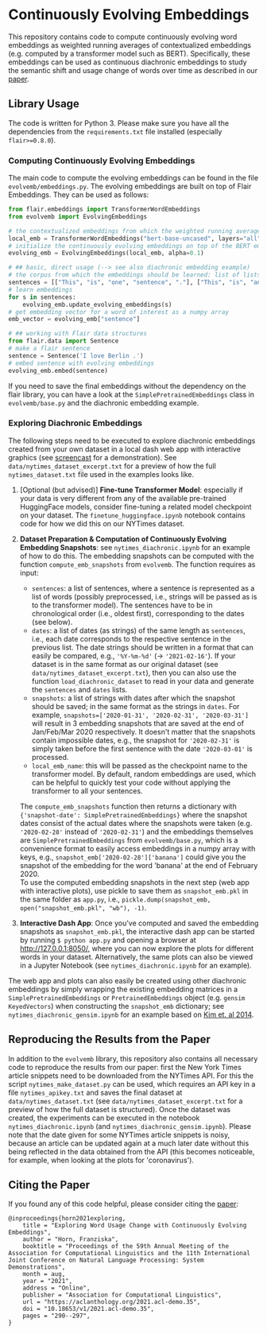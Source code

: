 # Continuously Evolving Embeddings

This repository contains code to compute continuously evolving word embeddings as weighted running averages of contextualized embeddings (e.g. computed by a transformer model such as BERT). Specifically, these embeddings can be used as continuous diachronic embeddings to study the semantic shift and usage change of words over time as described in our [paper](https://aclanthology.org/2021.acl-demo.35).


## Library Usage

The code is written for Python 3. Please make sure you have all the dependencies from the `requirements.txt` file installed (especially `flair>=0.8.0`).

### Computing Continuously Evolving Embeddings

The main code to compute the evolving embeddings can be found in the file `evolvemb/embeddings.py`. The evolving embeddings are built on top of Flair Embeddings. They can be used as follows:

```python
from flair.embeddings import TransformerWordEmbeddings
from evolvemb import EvolvingEmbeddings

# the contextualized embeddings from which the weighted running averages should be computed
local_emb = TransformerWordEmbeddings("bert-base-uncased", layers="all", layer_mean=True, subtoken_pooling="mean", fine_tune=False)
# initialize the continuously evolving embeddings on top of the BERT embeddings with some alpha for the weighted average
evolving_emb = EvolvingEmbeddings(local_emb, alpha=0.1)

# ## basic, direct usage (--> see also diachronic embedding example)
# the corpus from which the embeddings should be learned: list of lists of words
sentences = [["This", "is", "one", "sentence", "."], ["This", "is", "another", "sentence", "."]]
# learn embeddings
for s in sentences:
    evolving_emb.update_evolving_embeddings(s)
# get embedding vector for a word of interest as a numpy array
emb_vector = evolving_emb["sentence"]

# ## working with Flair data structures
from flair.data import Sentence
# make a flair sentence
sentence = Sentence('I love Berlin .')
# embed sentence with evolving embeddings
evolving_emb.embed(sentence)
```

If you need to save the final embeddings without the dependency on the flair library, you can have a look at the `SimplePretrainedEmbeddings` class in `evolvemb/base.py` and the diachronic embedding example.


### Exploring Diachronic Embeddings

The following steps need to be executed to explore diachronic embeddings created from your own dataset in a local dash web app with interactive graphics (see [screencast](https://youtu.be/ltF67J-la7I) for a demonstration). See `data/nytimes_dataset_excerpt.txt` for a preview of how the full `nytimes_dataset.txt` file used in the examples looks like.

1. [Optional (but advised)] **Fine-tune Transformer Model**: especially if your data is very different from any of the available pre-trained HuggingFace models, consider fine-tuning a related model checkpoint on your dataset. The `finetune_huggingface.ipynb` notebook contains code for how we did this on our NYTimes dataset.

2. **Dataset Preparation & Computation of Continuously Evolving Embedding Snapshots**: see `nytimes_diachronic.ipynb` for an example of how to do this.
The embedding snapshots can be computed with the function `compute_emb_snapshots` from `evolvemb`. The function requires as input:
    - `sentences`: a list of sentences, where a sentence is represented as a list of words (possibly preprocessed, i.e., strings will be passed as is to the transformer model). The sentences have to be in chronological order (i.e., oldest first), corresponding to the dates (see below).
    - `dates`: a list of dates (as strings) of the same length as `sentences`, i.e., each date corresponds to the respective sentence in the previous list. The date strings should be written in a format that can easily be compared, e.g., `'%Y-%m-%d'` (-> `'2021-02-16'`). If your dataset is in the same format as our original dataset (see `data/nytimes_dataset_excerpt.txt`), then you can also use the function `load_diachronic_dataset` to read in your data and generate the `sentences` and `dates` lists.
    - `snapshots`: a list of strings with dates after which the snapshot should be saved; in the same format as the strings in `dates`. For example, `snapshots=['2020-01-31', '2020-02-31', '2020-03-31']` will result in 3 embedding snapshots that are saved at the end of Jan/Feb/Mar 2020 respectively. It doesn't matter that the snapshots contain impossible dates, e.g., the snapshot for `'2020-02-31'` is simply taken before the first sentence with the date `'2020-03-01'` is processed.
    - `local_emb_name`: this will be passed as the checkpoint name to the transformer model. By default, random embeddings are used, which can be helpful to quickly test your code without applying the transformer to all your sentences.

    The `compute_emb_snapshots` function then returns a dictionary with `{'snapshot-date': SimplePretrainedEmbeddings}` where the snapshot dates consist of the actual dates where the snapshots were taken (e.g. `'2020-02-28'` instead of `'2020-02-31'`) and the embeddings themselves are `SimplePretrainedEmbeddings` from `evolvemb/base.py`, which is a convenience format to easily access embeddings in a numpy array with keys, e.g., `snapshot_emb['2020-02-28']['banana']` could give you the snapshot of the embedding for the word 'banana' at the end of February 2020. <br>
    To use the computed embedding snapshots in the next step (web app with interactive plots), use pickle to save them as `snapshot_emb.pkl` in the same folder as `app.py`, i.e., `pickle.dump(snapshot_emb, open("snapshot_emb.pkl", "wb"), -1)`.

3. **Interactive Dash App**: Once you've computed and saved the embedding snapshots as `snapshot_emb.pkl`, the interactive dash app can be started by running `$ python app.py` and opening a browser at http://127.0.0.1:8050/, where you can now explore the plots for different words in your dataset. Alternatively, the same plots can also be viewed in a Jupyter Notebook (see `nytimes_diachronic.ipynb` for an example).

The web app and plots can also easily be created using other diachronic embeddings by simply wrapping the existing embedding matrices in a `SimplePretrainedEmbeddings` or `PretrainedEmbeddings` object (e.g. `gensim` `KeyedVectors`) when constructing the `snapshot_emb` dictionary; see `nytimes_diachronic_gensim.ipynb` for an example based on [Kim et. al 2014](https://arxiv.org/pdf/1405.3515.pdf).

## Reproducing the Results from the Paper

In addition to the `evolvemb` library, this repository also contains all necessary code to reproduce the results from our paper: first the New York Times article snippets need to be downloaded from the NYTimes API. For this the script `nytimes_make_dataset.py` can be used, which requires an API key in a file `nytimes_apikey.txt` and saves the final dataset at `data/nytimes_dataset.txt` (see `data/nytimes_dataset_excerpt.txt` for a preview of how the full dataset is structured). Once the dataset was created, the experiments can be executed in the notebook `nytimes_diachronic.ipynb` (and `nytimes_diachronic_gensim.ipynb`). Please note that the date given for some NYTimes article snippets is noisy, because an article can be updated again at a much later date without this being reflected in the data obtained from the API (this becomes noticeable, for example, when looking at the plots for 'coronavirus').


## Citing the Paper

If you found any of this code helpful, please consider citing the [paper](https://aclanthology.org/2021.acl-demo.35):

```
@inproceedings{horn2021exploring,
    title = "Exploring Word Usage Change with Continuously Evolving Embeddings",
    author = "Horn, Franziska",
    booktitle = "Proceedings of the 59th Annual Meeting of the Association for Computational Linguistics and the 11th International Joint Conference on Natural Language Processing: System Demonstrations",
    month = aug,
    year = "2021",
    address = "Online",
    publisher = "Association for Computational Linguistics",
    url = "https://aclanthology.org/2021.acl-demo.35",
    doi = "10.18653/v1/2021.acl-demo.35",
    pages = "290--297",
}
```
